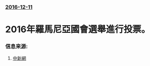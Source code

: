 ### [2016-12-11](/news/2016/12/11/index.md)

##### 
# 2016年羅馬尼亞國會選舉進行投票。 




### 信息来源:

1. [中新網](http://www.chinanews.com/gj/2016/12-11/8090387.shtml)
